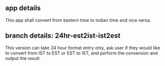 ## app details

This app shall convert from eastern time to indian time and vice versa.

## branch details: 24hr-est2ist-ist2est

This version can take 24 hour format entry only, ask user if they would like to convert from IST to EST or EST to IST, and perform the conversion and output the result.

